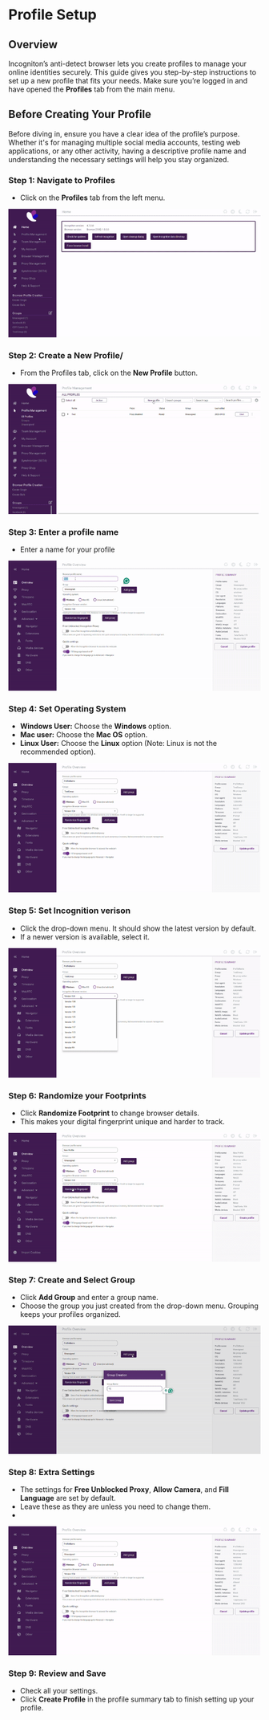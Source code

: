 # Profile Setup

## Overview

Incogniton’s anti-detect browser lets you create profiles to manage your online identities securely. This guide gives you step-by-step instructions to set up a new profile that fits your needs. Make sure you’re logged in and have opened the **Profiles** tab from the main menu.

## Before Creating Your Profile

Before diving in, ensure you have a clear idea of the profile’s purpose. Whether it's for managing multiple social media accounts, testing web applications, or any other activity, having a descriptive profile name and understanding the necessary settings will help you stay organized.

### Step 1: Navigate to Profiles

- Click on the **Profiles** tab from the left menu.

![Alt Text](assets/profile_gifs/Step1.gif)

### Step 2: Create a New Profile/

- From the Profiles tab, click on the **New Profile** button.

![Alt Text](assets/profile_gifs/Step2.gif)

### Step 3: Enter a profile name

- Enter a name for your profile

![Alt Text](assets/profile_gifs/Step3.gif)

### Step 4: Set Operating System

- **Windows User:** Choose the **Windows** option.
- **Mac user:** Choose the **Mac OS** option.
- **Linux User:** Choose the **Linux** option (Note: Linux is not the recommended option).

![Alt Text](assets/profile_gifs/Step4.gif)

### Step 5: Set Incognition verison

- Click the drop-down menu. It should show the latest version by default.
- If a newer version is available, select it.

![Alt Text](assets/profile_gifs/Step5.gif)

### Step 6: Randomize your Footprints

- Click **Randomize Footprint** to change browser details.
- This makes your digital fingerprint unique and harder to track.

![Alt Text](assets/profile_gifs/Step6.gif)

### Step 7: Create and Select Group

- Click **Add Group** and enter a group name. 
- Choose the group you just created from the drop-down menu. Grouping keeps your profiles organized.

![Alt Text](assets/profile_gifs/Step7.gif)

### Step 8: Extra Settings

- The settings for **Free Unblocked Proxy**, **Allow Camera**, and **Fill Language** are set by default.
- Leave these as they are unless you need to change them.
- 
![Alt Text](assets/profile_gifs/Step8.gif)

### Step 9: Review and Save

- Check all your settings.
- Click **Create Profile** in the profile summary tab to finish setting up your profile.
